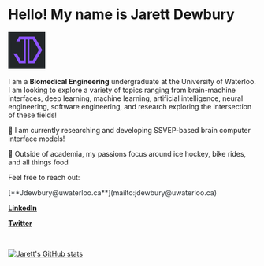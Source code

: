 # Hello! My name is Jarett Dewbury

<img src="Discord_logo.png" height=75px>

I am a **Biomedical Engineering** undergraduate at the University of Waterloo. 
I am looking to explore a variety of topics ranging from brain-machine interfaces, deep learning, machine learning, 
artificial intelligence, neural engineering, software engineering, and research exploring the intersection of these fields! 


🧠 I am currently researching and developing SSVEP-based brain computer interface models!


🏒 Outside of academia, my passions focus around ice hockey, bike rides, and all things food


Feel free to reach out:

<p style="color:#282d31;">[**Jdewbury@uwaterloo.ca**](mailto:jdewbury@uwaterloo.ca)</p>

[**LinkedIn**](https://www.linkedin.com/in/jarett-dewbury/) 

[**Twitter**](https://twitter.com/JarettDewbury)

<br>

[![Jarett's GitHub stats](https://github-readme-stats.vercel.app/api?username=jdewbury&show_icons=true&count_private=true&title_color=8262FF&icon_color=8262FF&text_color=AFA9C7&bg_color=282d31)](https://github.com/jdewbury/github-readme-stats)

